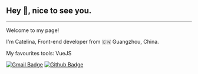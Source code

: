 <!--
**catelinaChen/catelinaChen** is a ✨ _special_ ✨ repository because its `README.md` (this file) appears on your GitHub profile.

Here are some ideas to get you started:

- 🔭 I’m currently working on ...
- 🌱 I’m currently learning ...
- 👯 I’m looking to collaborate on ...
- 🤔 I’m looking for help with ...
- 💬 Ask me about ...
- 📫 How to reach me: ...
- 😄 Pronouns: ...
- ⚡ Fun fact: ...
-->

## Hey 👋, nice to see you.
---
<p align='left'>Welcome to my page!</p>
<p align='left'>I'm Catelina, Front-end developer from 🇨🇳 Guangzhou, China.</p>
<p align='left'>My favourites tools: VueJS</p>

[![Gmail Badge](https://img.shields.io/badge/-m13677066509@gmail.com-c14438?style=flat&logo=Gmail&logoColor=white&link=mailto:m13677066509@gmail.com)](mailto:m13677066509@gmail.com) [![Github Badge](https://img.shields.io/badge/-catelinaChen-grey?style=flat&logo=github&logoColor=white&link=https://github.com/catelinaChen/)](https://www.github.com/catelinaChen/)

